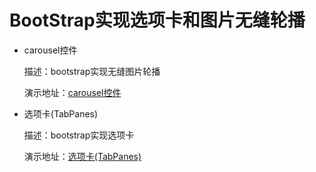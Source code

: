 # BootStrap实现选项卡和图片无缝轮播

- carousel控件

	描述：bootstrap实现无缝图片轮播

	演示地址：[carousel控件](https://haochn.github.io/plugins/BootStrap/PicSwitch.html)

- 选项卡(TabPanes)

	描述：bootstrap实现选项卡

	演示地址：[选项卡(TabPanes)](https://haochn.github.io/plugins/BootStrap/TabPanes.html)
